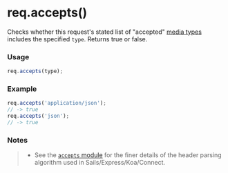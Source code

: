 # req.accepts()

Checks whether this request's stated list of "accepted" [media types](http://www.iana.org/assignments/media-types/media-types.xhtml) includes the specified `type`. Returns true or false.


### Usage
```javascript
req.accepts(type);
```

### Example

```javascript
req.accepts('application/json');
// -> true
req.accepts('json');
// -> true
```

### Notes
> + See the [`accepts` module](https://github.com/expressjs/accepts) for the finer details of the header parsing algorithm used in Sails/Express/Koa/Connect.


<docmeta name="displayName" value="req.accepts()">

